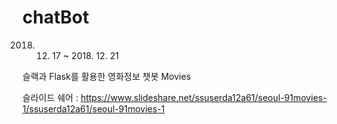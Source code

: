# chatBot

2018. 12. 17 ~ 2018. 12. 21

슬랙과 Flask를 활용한 영화정보 챗봇 Movies

슬라이드 쉐어 : https://www.slideshare.net/ssuserda12a61/seoul-91movies-1/ssuserda12a61/seoul-91movies-1
